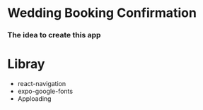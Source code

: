 # Wedding Booking Confirmation
### The idea to create this app

# Libray
- react-navigation
- expo-google-fonts
- Apploading
